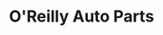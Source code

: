 ---
title: "O'Reilly Auto Parts"
url: /lubbock/oreilly-auto-parts-quaker-avenue/
shop: car parts
---